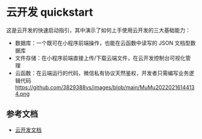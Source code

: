 # 云开发 quickstart

这是云开发的快速启动指引，其中演示了如何上手使用云开发的三大基础能力：

- 数据库：一个既可在小程序前端操作，也能在云函数中读写的 JSON 文档型数据库
- 文件存储：在小程序前端直接上传/下载云端文件，在云开发控制台可视化管理
- 云函数：在云端运行的代码，微信私有协议天然鉴权，开发者只需编写业务逻辑代码
https://github.com/3829388vs/images/blob/main/MuMu20220216144134.png
## 参考文档

- [云开发文档](https://developers.weixin.qq.com/miniprogram/dev/wxcloud/basis/getting-started.html)

